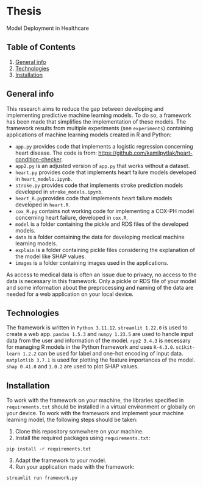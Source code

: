 # Thesis 
Model Deployment in Healthcare

## Table of Contents
1. [General info](#general-info)
2. [Technologies](#technologies)
3. [Installation](#installation)

## General info
This research aims to reduce the gap between developing and implementing predictive machine learning models. To do so, a framework has been made that simplifies the implementation of these models. The framework results from multiple experiments (see `experiments`) containing applications of machine learning models created in R and Python:
- `app.py` provides code that implements a logistic regression concerning heart disease. The code is from: https://github.com/kamilpytlak/heart-condition-checker.
- `app2.py` is an adjusted version of `app.py` that works without a dataset.
- `heart.py` provides code that implements heart failure models developed in `heart_models.ipynb`.
- `stroke.py` provides code that implements stroke prediction models developed in `stroke_models.ipynb`.
- `heart_R.py`provides code that implements heart failure models developed in `heart.R`.
- `cox_R.py` contains not working code for implementing a COX-PH model concerning heart failure, developed in `cox.R`.
- `model` is a folder containing the pickle and RDS files of the developed models.
- `data` is a folder containing the data for developing medical machine learning models. 
- `explain` is a folder containing pickle files considering the explanation of the model like SHAP values.
- `images` is a folder containing images used in the applications.

As access to medical data is often an issue due to privacy, no access to the data is necessary in this framework. Only a pickle or RDS file of your model and some information about the preprocessing and naming of the data are needed for a web application on your local device. 

## Technologies
The framework is written in `Python 3.11.12`. `streamlit 1.22.0` is used to create a web app. `pandas 1.5.3` and `numpy 1.23.5` are used to handle input data from the user and information of the model. `rpy2 3.4.3` is necessary for managing R models in the Python framework and uses `R-4.3.0`. `scikit-learn 1.2.2` can be used for label and one-hot encoding of input data. `matplotlib 3.7.1` is used for plotting the feature importances of the model. `shap 0.41.0` and `1.0.2` are used to plot SHAP values. 

## Installation
To work with the framework on your machine, the libraries specified in `requirements.txt` should be installed in a virtual environment or globally on your device. To work with the framework and implement your machine learning model, the following steps should be taken: 
1. Clone this repository somewhere on your machine.
2.  Install the required packages using `requirements.txt`:
```
pip install -r requirements.txt
```
3. Adapt the framework to your model.
4. Run your application made with the framework:
```
streamlit run framework.py
```
